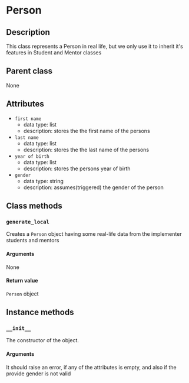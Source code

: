 # Person
## Description
This class represents a Person in real life, but we only use it to inherit it's features in Student and Mentor classes
## Parent class
None

## Attributes

* ```first name```
  * data type: list
  * description: stores the the first name of the persons
* ```last name```
  * data type: list
  * description: stores the the last name of the persons
* ```year of birth```
   * data type: list 
   * description: stores the persons year of birth
* ```gender```
  * data type: string
  * description: assumes(triggered) the gender of the person

## Class methods

### ```generate_local```

Creates a ```Person``` object having some real-life data from the implementer students and mentors
#### Arguments
None

#### Return value

```Person``` object

## Instance methods

### ```__init__```
The constructor of the object.

#### Arguments
It should raise an error, if any of the attributes is empty, and also if the provide gender is not valid
